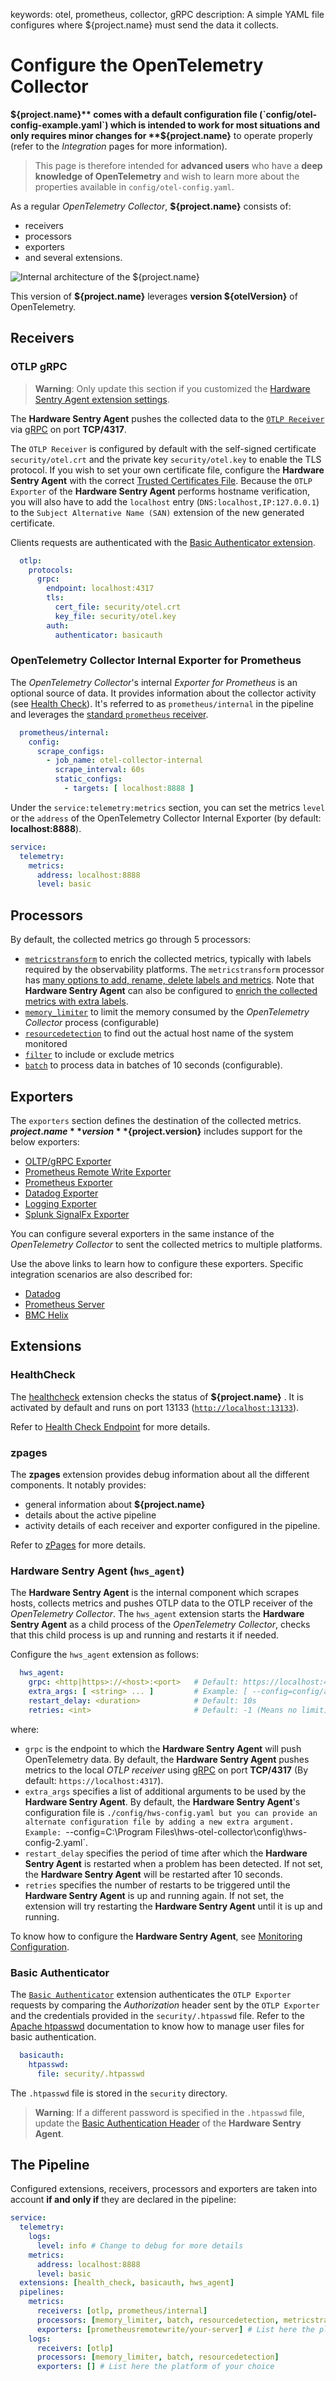 keywords: otel, prometheus, collector, gRPC
description: A simple YAML file configures where ${project.name} must send the data it collects.

# Configure the OpenTelemetry Collector

<!-- MACRO{toc|fromDepth=1|toDepth=2|id=toc} -->

**${project.name}** comes with a default configuration file (`config/otel-config-example.yaml`) which is intended to work for most situations and only requires minor changes for **${project.name}** to operate properly (refer to the *Integration* pages for more information).

  > This page is therefore intended for **advanced users** who have a **deep knowledge of OpenTelemetry** and wish to learn more about the properties available in `config/otel-config.yaml`.

As a regular *OpenTelemetry Collector*, **${project.name}** consists of:

* receivers
* processors
* exporters
* and several extensions.

![Internal architecture of the ${project.name}](../images/hws-internal-architecture.png)

This version of **${project.name}** leverages **version ${otelVersion}** of OpenTelemetry.

## Receivers

### OTLP gRPC

> **Warning**: Only update this section if you customized the [Hardware Sentry Agent extension settings](#Hardware_Sentry_Agent).

The **Hardware Sentry Agent** pushes the collected data to the [`OTLP Receiver`](https://github.com/open-telemetry/opentelemetry-collector/tree/main/receiver/otlpreceiver) via [gRPC](https://grpc.io/) on port **TCP/4317**.

The `OTLP Receiver` is configured by default with the self-signed certificate `security/otel.crt` and the private key `security/otel.key` to enable the TLS protocol. If you wish to set your own certificate file, configure the **Hardware Sentry Agent** with the correct [Trusted Certificates File](configure-agent.html#Trusted_certificates_file). Because the `OTLP Exporter` of the **Hardware Sentry Agent** performs hostname verification, you will also have to add the `localhost` entry (`DNS:localhost,IP:127.0.0.1`) to the `Subject Alternative Name (SAN)` extension of the new generated certificate.

Clients requests are authenticated with the [Basic Authenticator extension](#Basic_Authenticator).

```yaml
  otlp:
    protocols:
      grpc:
        endpoint: localhost:4317
        tls:
          cert_file: security/otel.crt
          key_file: security/otel.key
        auth:
          authenticator: basicauth
```

### OpenTelemetry Collector Internal Exporter for Prometheus

The *OpenTelemetry Collector*'s internal *Exporter for Prometheus* is an optional source of data. It provides information about the collector activity (see [Health Check](../troubleshooting/status.md)). It's referred to as `prometheus/internal` in the pipeline and leverages the [standard `prometheus` receiver](https://github.com/open-telemetry/opentelemetry-collector-contrib/tree/main/receiver/prometheusreceiver).

```yaml
  prometheus/internal:
    config:
      scrape_configs:
        - job_name: otel-collector-internal
          scrape_interval: 60s
          static_configs:
            - targets: [ localhost:8888 ]
```

Under the `service:telemetry:metrics` section, you can set the metrics `level` or the `address` of the OpenTelemetry Collector Internal Exporter (by default: **localhost:8888**).

```yaml
service:
  telemetry:
    metrics:
      address: localhost:8888
      level: basic
```

## Processors

By default, the collected metrics go through 5 processors:

* [`metricstransform`](https://github.com/open-telemetry/opentelemetry-collector-contrib/tree/main/processor/metricstransformprocessor) to enrich the collected metrics, typically with labels required by the observability platforms. The `metricstransform` processor has [many options to add, rename, delete labels and metrics](https://github.com/open-telemetry/opentelemetry-collector-contrib/tree/main/processor/metricstransformprocessor). Note that **Hardware Sentry Agent** can also be configured to [enrich the collected metrics with extra labels](configure-agent.html#Extra_labels).
* [`memory_limiter`](https://github.com/open-telemetry/opentelemetry-collector/tree/main/processor/memorylimiterprocessor) to limit the memory consumed by the *OpenTelemetry Collector* process (configurable)
* [`resourcedetection`](https://github.com/open-telemetry/opentelemetry-collector-contrib/tree/main/processor/resourcedetectionprocessor) to find out the actual host name of the system monitored
* [`filter`](https://github.com/open-telemetry/opentelemetry-collector-contrib/tree/main/processor/filterprocessor) to include or exclude metrics
* [`batch`](https://github.com/open-telemetry/opentelemetry-collector/tree/main/processor/batchprocessor) to process data in batches of 10 seconds (configurable).

## Exporters

The `exporters` section defines the destination of the collected metrics. **${project.name}** version **${project.version}** includes support for the below exporters:

* [OLTP/gRPC Exporter](https://github.com/open-telemetry/opentelemetry-collector/blob/main/exporter/otlpexporter/README.md)
* [Prometheus Remote Write Exporter](https://github.com/open-telemetry/opentelemetry-collector-contrib/tree/main/exporter/prometheusremotewriteexporter)
* [Prometheus Exporter](https://github.com/open-telemetry/opentelemetry-collector-contrib/tree/main/exporter/prometheusexporter)
* [Datadog Exporter](https://github.com/open-telemetry/opentelemetry-collector-contrib/tree/main/exporter/datadogexporter)
* [Logging Exporter](https://github.com/open-telemetry/opentelemetry-collector/tree/main/exporter/loggingexporter)
* [Splunk SignalFx Exporter](https://github.com/open-telemetry/opentelemetry-collector-contrib/tree/main/exporter/signalfxexporter)

You can configure several exporters in the same instance of the *OpenTelemetry Collector* to sent the collected metrics to multiple platforms.

Use the above links to learn how to configure these exporters. Specific integration scenarios are also described for:

* [Datadog](../integration/datadog.md)
* [Prometheus Server](../integration/prometheus/prometheus.md)
* [BMC Helix](../integration/helix.md)

## Extensions

### HealthCheck

The [healthcheck](https://github.com/open-telemetry/opentelemetry-collector-contrib/tree/main/extension/healthcheckextension) extension checks the status of **${project.name}** . It is activated by default and runs on port 13133 ([`http://localhost:13133`](http://localhost:13133)).

Refer to [Health Check Endpoint](../troubleshooting/status.html#Health_Check_endpoint) for more details.

### zpages

The **zpages** extension provides debug information about all the different components. It notably provides:

* general information about **${project.name}**
* details about the active pipeline
* activity details of each receiver and exporter configured in the pipeline.

Refer to [zPages](../troubleshooting/status.#zPages) for more details.

### Hardware Sentry Agent (`hws_agent`)

The **Hardware Sentry Agent** is the internal component which scrapes hosts, collects metrics and pushes OTLP data to the OTLP receiver of the *OpenTelemetry Collector*. The `hws_agent` extension starts the **Hardware Sentry Agent** as a child process of the *OpenTelemetry Collector*, checks that this child process is up and running and restarts it if needed.

Configure the `hws_agent` extension as follows:
```yaml
  hws_agent:
    grpc: <http|https>://<host>:<port>   # Default: https://localhost:4317
    extra_args: [ <string> ... ]         # Example: [ --config=config/alternate-configuration-file.yaml ]
    restart_delay: <duration>            # Default: 10s
    retries: <int>                       # Default: -1 (Means no limit)
```
where:
- `grpc` is the endpoint to which the **Hardware Sentry Agent** will push OpenTelemetry data. By default, the **Hardware Sentry Agent** pushes metrics to the local *OTLP receiver* using [gRPC](https://grpc.io/) on port **TCP/4317** (By default: `https://localhost:4317`).
- `extra_args` specifies a list of additional arguments to be used by the **Hardware Sentry Agent**. By default, the **Hardware Sentry Agent**'s configuration file is `./config/hws-config.yaml but you can provide an alternate configuration file by adding a new extra argument. Example: `--config=C:\Program Files\hws-otel-collector\config\hws-config-2.yaml`.
- `restart_delay` specifies the period of time after which the **Hardware Sentry Agent** is restarted when a problem has been detected. If not set, the **Hardware Sentry Agent** will be restarted after 10 seconds.
- `retries` specifies the number of restarts to be triggered until the **Hardware Sentry Agent** is up and running again. If not set, the extension will try restarting the **Hardware Sentry Agent** until it is up and running.

To know how to configure the **Hardware Sentry Agent**, see [Monitoring Configuration](configure-agent.md).

### Basic Authenticator

The [`Basic Authenticator`](https://github.com/open-telemetry/opentelemetry-collector-contrib/tree/main/extension/basicauthextension) extension authenticates the `OTLP Exporter` requests by comparing the *Authorization* header sent by the `OTLP Exporter` and the credentials provided in the `security/.htpasswd` file.
Refer to the [Apache htpasswd](https://httpd.apache.org/docs/2.4/programs/htpasswd.html) documentation to know how to manage user files for basic authentication.

```yaml
  basicauth:
    htpasswd:
      file: security/.htpasswd
```

The `.htpasswd` file is stored in the `security` directory.

> **Warning**: If a different password is specified in the `.htpasswd` file, update the [Basic Authentication Header](configure-agent.md#Basic_Authentication_Header) of the **Hardware Sentry Agent**.

## The Pipeline

Configured extensions, receivers, processors and exporters are taken into account **if and only if** they are declared in the pipeline:

```yaml
service:
  telemetry:
    logs:
      level: info # Change to debug for more details
    metrics:
      address: localhost:8888
      level: basic
  extensions: [health_check, basicauth, hws_agent]
  pipelines:
    metrics:
      receivers: [otlp, prometheus/internal]
      processors: [memory_limiter, batch, resourcedetection, metricstransform]
      exporters: [prometheusremotewrite/your-server] # List here the platform of your choice
    logs:
      receivers: [otlp]
      processors: [memory_limiter, batch, resourcedetection]
      exporters: [] # List here the platform of your choice     
```